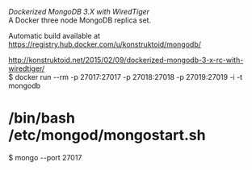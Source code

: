 
*Dockerized MongoDB 3.X with WiredTiger*     
A Docker three node MongoDB replica set.     
    
Automatic build available at https://registry.hub.docker.com/u/konstruktoid/mongodb/    
    
http://konstruktoid.net/2015/02/09/dockerized-mongodb-3-x-rc-with-wiredtiger/    
$ docker run --rm  -p 27017:27017 -p 27018:27018 -p 27019:27019 -i -t mongodb    
# /bin/bash /etc/mongod/mongostart.sh   
$ mongo --port 27017   
